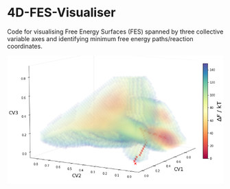 # 4D-FES-Visualiser
Code for visualising Free Energy Surfaces (FES) spanned by three collective variable axes and identifying minimum free energy paths/reaction coordinates.

![alt text](https://github.com/Flofega/4D-FES-Visualiser/blob/main/figs/FES_example.png?raw=true)
